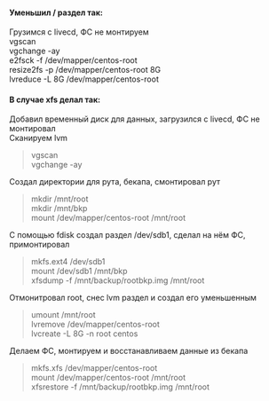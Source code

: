 #### Уменьшил / раздел так:<br>

Грузимся с livecd, ФС не монтируем <br>
vgscan <br>
vgchange -ay <br>
e2fsck -f /dev/mapper/centos-root<br>
resize2fs -p /dev/mapper/centos-root 8G <br>
lvreduce -L 8G /dev/mapper/centos-root <br>

#### В случае xfs делал так: <br>

Добавил временный диск для данных, загрузился с livecd, ФС не монтировал <br>
Сканируем lvm <br>
> vgscan <br>
> vgchange -ay <br>

Создал директории для рута, бекапа, смонтировал рут <br>
> mkdir /mnt/root <br>
> mkdir /mnt/bkp <br>
>mount /dev/mapper/centos-root /mnt/root <br>

С помощью fdisk создал раздел /dev/sdb1, сделал на нём ФС, примонтировал <br>
> mkfs.ext4 /dev/sdb1 <br>
> mount /dev/sdb1 /mnt/bkp <br>
> xfsdump -f /mnt/backup/rootbkp.img /mnt/root <br>

Отмонитровал root, снес lvm раздел и создал его уменьшенным
>umount /mnt/root <br>
>lvremove /dev/mapper/centos-root <br>
>lvcreate -L 8G -n root centos <br>

Делаем ФС, монтируем и восстанавливаем данные из бекапа
>mkfs.xfs /dev/mapper/centos-root <br>
>mount /dev/mapper/centos-root /mnt/root <br>
>xfsrestore -f /mnt/backup/rootbkp.img /mnt/root <br>
